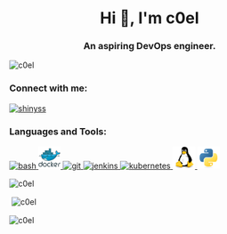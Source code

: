 <h1 align="center">Hi 👋, I'm c0el</h1>
<h3 align="center">An aspiring DevOps engineer.</h3>

<p align="left"> <img src="https://komarev.com/ghpvc/?username=c0el&label=Profile%20views&color=0e75b6&style=flat" alt="c0el" /> </p>

<h3 align="left">Connect with me:</h3>
<p align="left">
<a href="https://www.leetcode.com/shinyss" target="blank"><img align="center" src="https://raw.githubusercontent.com/rahuldkjain/github-profile-readme-generator/master/src/images/icons/Social/leet-code.svg" alt="shinyss" height="30" width="40" /></a>
</p>

<h3 align="left">Languages and Tools:</h3>
<p align="left"> <a href="https://www.gnu.org/software/bash/" target="_blank" rel="noreferrer"> <img src="https://www.vectorlogo.zone/logos/gnu_bash/gnu_bash-icon.svg" alt="bash" width="40" height="40"/> </a> <a href="https://www.docker.com/" target="_blank" rel="noreferrer"> <img src="https://raw.githubusercontent.com/devicons/devicon/master/icons/docker/docker-original-wordmark.svg" alt="docker" width="40" height="40"/> </a> <a href="https://git-scm.com/" target="_blank" rel="noreferrer"> <img src="https://www.vectorlogo.zone/logos/git-scm/git-scm-icon.svg" alt="git" width="40" height="40"/> </a> <a href="https://www.jenkins.io" target="_blank" rel="noreferrer"> <img src="https://www.vectorlogo.zone/logos/jenkins/jenkins-icon.svg" alt="jenkins" width="40" height="40"/> </a> <a href="https://kubernetes.io" target="_blank" rel="noreferrer"> <img src="https://www.vectorlogo.zone/logos/kubernetes/kubernetes-icon.svg" alt="kubernetes" width="40" height="40"/> </a> <a href="https://www.linux.org/" target="_blank" rel="noreferrer"> <img src="https://raw.githubusercontent.com/devicons/devicon/master/icons/linux/linux-original.svg" alt="linux" width="40" height="40"/> </a> <a href="https://www.python.org" target="_blank" rel="noreferrer"> <img src="https://raw.githubusercontent.com/devicons/devicon/master/icons/python/python-original.svg" alt="python" width="40" height="40"/> </a> </p>

<p><img align="center" src="https://github-readme-stats.vercel.app/api/top-langs?username=c0el&show_icons=true&locale=en&layout=compact" alt="c0el" /></p>

<p>&nbsp;<img align="center" src="https://github-readme-stats.vercel.app/api?username=c0el&show_icons=true&locale=en" alt="c0el" /></p>

<p><img align="center" src="https://github-readme-streak-stats.herokuapp.com/?user=c0el&" alt="c0el" /></p>
